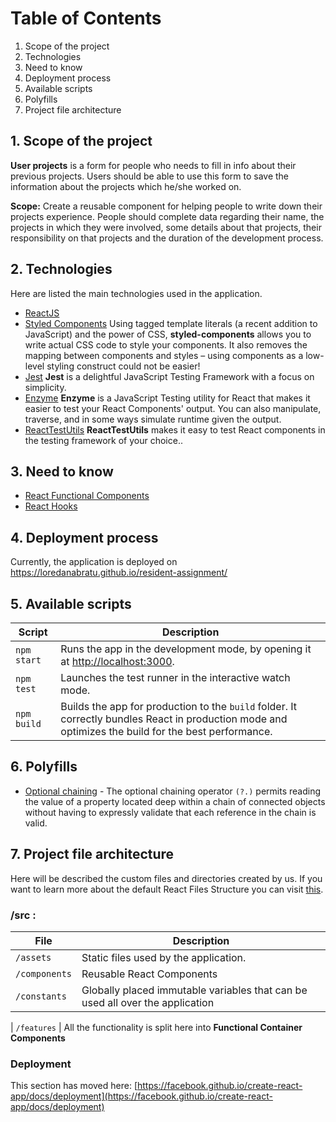 # Table of Contents

1. Scope of the project
2. Technologies
3. Need to know
4. Deployment process
5. Available scripts
6. Polyfills
7. Project file architecture

## 1. Scope of the project

**User projects** is a form for people who needs to fill in info about their previous projects. Users should be able to use this form to save the information about the projects which he/she worked on.

**Scope:** Create a reusable component for helping people to write down their projects experience. People should complete data regarding their name, the projects in which they were involved, some details about that projects, their responsibility on that projects and the duration of the development process.

## 2. Technologies

Here are listed the main technologies used in the application.

- [ReactJS](https://reactjs.org/)
- [Styled Components](https://styled-components.com/)
  Using tagged template literals (a recent addition to JavaScript) and the power of CSS, **styled-components** allows you to write actual CSS code to style your components. It also removes the mapping between components and styles – using components as a low-level styling construct could not be easier!
- [Jest](https://jestjs.io/)
  **Jest** is a delightful JavaScript Testing Framework with a focus on simplicity.
- [Enzyme](https://enzymejs.github.io/enzyme/)
  **Enzyme** is a JavaScript Testing utility for React that makes it easier to test your React Components' output. You can also manipulate, traverse, and in some ways simulate runtime given the output.
- [ReactTestUtils](https://reactjs.org/docs/test-utils.html)
  **ReactTestUtils** makes it easy to test React components in the testing framework of your choice..

## 3. Need to know

- [React Functional Components](https://programmingwithmosh.com/react/react-functional-components/)
- [React Hooks](https://reactjs.org/docs/hooks-intro.html)

## 4. Deployment process

Currently, the application is deployed on https://loredanabratu.github.io/resident-assignment/

## 5. Available scripts

| Script               | Description                                                                                                                                                                                                                                                                                                                                                                                                                                                                                                                                                           |
| -------------------- | --------------------------------------------------------------------------------------------------------------------------------------------------------------------------------------------------------------------------------------------------------------------------------------------------------------------------------------------------------------------------------------------------------------------------------------------------------------------------------------------------------------------------------------------------------------------- |
| `npm  start`         | Runs the app in the development mode, by opening it at [http://localhost:3000](http://localhost:3000).                                                                                                                                                                                                                                                                                                                                                                                                                                                                |
| `npm test`          | Launches the test runner in the interactive watch mode.                                                                                                                                                                                                                                                                                                                                                                                                                                                                                                               |
| `npm build`         | Builds the app for production to the `build` folder. It correctly bundles React in production mode and optimizes the build for the best performance.                                                                                                                                                                                                                                                                        
## 6. Polyfills

- [Optional chaining](https://developer.mozilla.org/en-US/docs/Web/JavaScript/Reference/Operators/Optional_chaining) - The optional chaining operator `(?.)` permits reading the value of a property located deep within a chain of connected objects without having to expressly validate that each reference in the chain is valid.

## 7. Project file architecture

Here will be described the custom files and directories created by us. If you want to learn more about the default React Files Structure you can visit [this](https://medium.com/@abesingh1/create-react-app-files-folders-structure-explained-df24770f8562).
### /src :

| File           | Description                                                                                                                                                       |
| -------------- | ----------------------------------------------------------------------------------------------------------------------------------------------------------------- |
| `/assets`      | Static files used by the application.                                                                                                                             |
| `/components`  | Reusable React Components                                                                                                                                     |
| `/constants`   | Globally placed immutable variables that can be used all over the application                                                                                     |

| `/features`    | All the functionality is split here into **Functional Container Components**                                                                                                                              

### Deployment

This section has moved here: [https://facebook.github.io/create-react-app/docs/deployment](https://facebook.github.io/create-react-app/docs/deployment)
